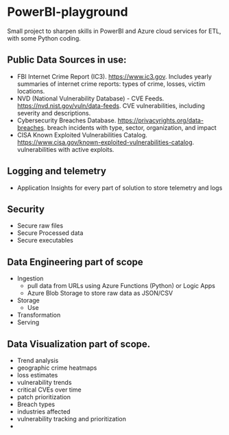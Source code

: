 # PowerBI-playground
Small project to sharpen skills in PowerBI and Azure cloud services for ETL, with some Python coding.

## Public Data Sources in use:
- FBI Internet Crime Report (IC3). https://www.ic3.gov. Includes yearly summaries of internet crime reports: types of crime, losses, victim locations.
- NVD (National Vulnerability Database) - CVE Feeds. https://nvd.nist.gov/vuln/data-feeds. CVE vulnerabilities, including severity and descriptions.
- Cybersecurity Breaches Database. https://privacyrights.org/data-breaches. breach incidents with type, sector, organization, and impact
- CISA Known Exploited Vulnerabilities Catalog.  https://www.cisa.gov/known-exploited-vulnerabilities-catalog. vulnerabilities with active exploits.

## Logging and telemetry
- Application Insights for every part of solution to store telemetry and logs

## Security
- Secure raw files
- Secure Processed data
- Secure executables

## Data Engineering part of scope
- Ingestion
  - pull data from URLs using Azure Functions (Python) or Logic Apps
  - Azure Blob Storage to store raw data as JSON/CSV
- Storage
  - Use 
- Transformation
- Serving

## Data Visualization part of scope.
- Trend analysis
- geographic crime heatmaps
- loss estimates
- vulnerability trends
- critical CVEs over time
- patch prioritization
- Breach types
- industries affected
- vulnerability tracking and prioritization
- 
